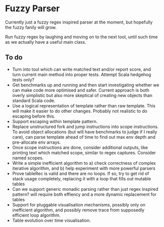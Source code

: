 Fuzzy Parser
============

Currently just a fuzzy regex inspired parser at the moment, but hopefully the
fuzzy fanily will grow.

Run fuzzy regex by laughing and moving on to the next tool, until such time as
we actually have a useful main class.

To do
-----

- Turn into tool which can write matched text and/or report score, and turn
  current main method into proper tests. Attempt Scala hedgehog tests only?
- Get benchmarks up and running and then start investigating whether we can
  make code more optimised and safer. Current approach is both overly
  simplistic but also more skeptical of creating new objects than standard
  Scala code.
- Use a logical representation of template rather than raw template. This will
  make it easier to do other changes. Probably not realistic to do escaping
  before this.
- Support escaping within template pattern.
- Replace unstructured fork and jump instructions into scope instructions. To
  avoid object allocations (but will have benchmarks to judge if I really
  care), can parse template ahead of time to find out max env depth and
  pre-allocate env arrays.
- Once scope instructions are done, consider additional outputs, like printing
  text which matched scope, similar to regex captures. Consider named scopes.
- Write a simple inefficient algorithm to a) check correctness of complex
  iterative algorithm, and b) help experiment with more powerful parsers
- Prove tableRec is valid and there are no loops. If so, try to get rid of
  stack usage completely, replacing it with a loop that fills out mutable
  tables
- Can we support generic monadic parsing rather than just regex inspired
  pattern?  will require both effiency and a more dynamic replacement for
  tables
- Support for pluggable visualisation mechanisms, possibly only on inefficient
  algorithm, and possibly remove trace from supposedly efficient loop
  algorithm.
- Table evolution over time visualisation.


